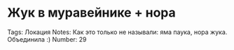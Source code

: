 # Жук в муравейнике + нора

Tags: Локация
Notes: Как это только не называли: яма паука, нора жука. Объединила :)
Number: 29